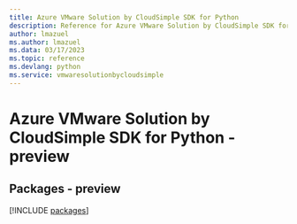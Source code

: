 ```yaml
---
title: Azure VMware Solution by CloudSimple SDK for Python
description: Reference for Azure VMware Solution by CloudSimple SDK for Python
author: lmazuel
ms.author: lmazuel
ms.data: 03/17/2023
ms.topic: reference
ms.devlang: python
ms.service: vmwaresolutionbycloudsimple
---
```

# Azure VMware Solution by CloudSimple SDK for Python - preview
## Packages - preview
[!INCLUDE [packages](vmware-solution-by-cloudsimple-index.md)]